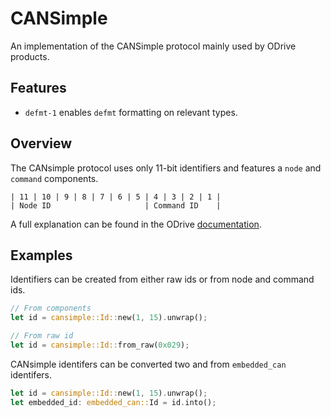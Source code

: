 # CANSimple

An implementation of the CANSimple protocol mainly used by ODrive products.

## Features

- `defmt-1` enables `defmt` formatting on relevant types.

## Overview

The CANsimple protocol uses only 11-bit identifiers and features a `node` and
`command` components.

```text
| 11 | 10 | 9 | 8 | 7 | 6 | 5 | 4 | 3 | 2 | 1 |
| Node ID                     | Command ID    |
```

A full explanation can be found in the ODrive
[documentation](https://docs.odriverobotics.com/v/latest/manual/can-protocol.html#overview).

## Examples

Identifiers can be created from either raw ids or from node and command ids.

```rust
// From components
let id = cansimple::Id::new(1, 15).unwrap();

// From raw id
let id = cansimple::Id::from_raw(0x029);
```

CANsimple identifers can be converted two and from `embedded_can` identifers.

```rust
let id = cansimple::Id::new(1, 15).unwrap();
let embedded_id: embedded_can::Id = id.into();
```
